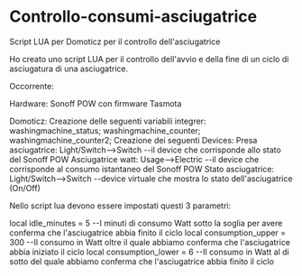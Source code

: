 # Controllo-consumi-asciugatrice
Script LUA per Domoticz per il controllo dell'asciugatrice

Ho creato uno script LUA per il controllo dell'avvio e della fine di un ciclo di asciugatura di una asciugatrice.

Occorrente:

Hardware: Sonoff POW con firmware Tasmota

Domoticz:
Creazione delle seguenti variabili integrer:
  washingmachine_status;
  washingmachine_counter;
  washingmachine_counter2;
Creazione dei seguenti Devices:
  Presa asciugatrice:	Light/Switch-->Switch --il device che corrisponde allo stato del Sonoff POW
  Asciugatrice watt:	Usage-->Electric --il device che corrisponde al consumo istantaneo del Sonoff POW
  Stato asciugatrice:	Light/Switch-->Switch --device virtuale che mostra lo stato dell'asciugatrice (On/Off)
  
  Nello script lua devono essere impostati questi 3 parametri:
  
local idle_minutes            = 5                      --I minuti di consumo Watt sotto la soglia per avere conferma che l'asciugatrice abbia finito il ciclo
local consumption_upper       = 300                    --Il consumo in Watt oltre il quale abbiamo conferma che l'asciugatrice abbia iniziato il ciclo
local consumption_lower       = 6                      --Il consumo in Watt al di sotto del quale abbiamo conferma che l'asciugatrice abbia finito il ciclo
